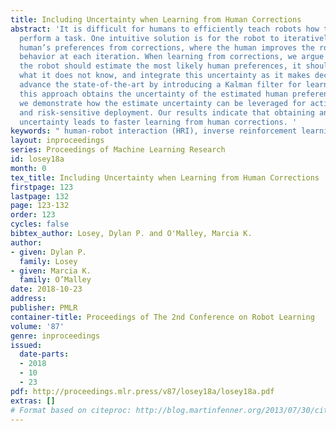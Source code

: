 ```yaml
---
title: Including Uncertainty when Learning from Human Corrections
abstract: 'It is difficult for humans to efficiently teach robots how to correctly
  perform a task. One intuitive solution is for the robot to iteratively learn the
  human’s preferences from corrections, where the human improves the robot’s current
  behavior at each iteration. When learning from corrections, we argue that while
  the robot should estimate the most likely human preferences, it should also know
  what it does not know, and integrate this uncertainty as it makes decisions. We
  advance the state-of-the-art by introducing a Kalman filter for learning from corrections:
  this approach obtains the uncertainty of the estimated human preferences. Next,
  we demonstrate how the estimate uncertainty can be leveraged for active learning
  and risk-sensitive deployment. Our results indicate that obtaining and leveraging
  uncertainty leads to faster learning from human corrections. '
keywords: " human-robot interaction (HRI), inverse reinforcement learning (IRL)"
layout: inproceedings
series: Proceedings of Machine Learning Research
id: losey18a
month: 0
tex_title: Including Uncertainty when Learning from Human Corrections
firstpage: 123
lastpage: 132
page: 123-132
order: 123
cycles: false
bibtex_author: Losey, Dylan P. and O'Malley, Marcia K.
author:
- given: Dylan P.
  family: Losey
- given: Marcia K.
  family: O’Malley
date: 2018-10-23
address: 
publisher: PMLR
container-title: Proceedings of The 2nd Conference on Robot Learning
volume: '87'
genre: inproceedings
issued:
  date-parts:
  - 2018
  - 10
  - 23
pdf: http://proceedings.mlr.press/v87/losey18a/losey18a.pdf
extras: []
# Format based on citeproc: http://blog.martinfenner.org/2013/07/30/citeproc-yaml-for-bibliographies/
---
```

